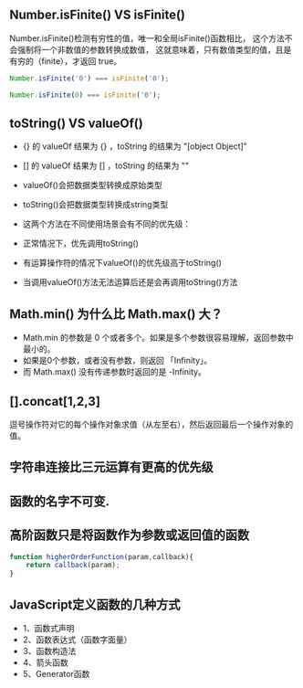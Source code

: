 ## Number.isFinite() VS isFinite()
Number.isFinite()检测有穷性的值，唯一和全局isFinite()函数相比，
这个方法不会强制将一个非数值的参数转换成数值，
这就意味着，只有数值类型的值，且是有穷的（finite），才返回 true。

```js
Number.isFinite('0') === isFinite('0');

Number.isFinite(0) === isFinite('0');
```

## toString() VS valueOf()
* {} 的 valueOf 结果为 {} ，toString 的结果为 "[object Object]"
* [] 的 valueOf 结果为 [] ，toString 的结果为 ""

* valueOf()会把数据类型转换成原始类型
* toString()会把数据类型转换成string类型
* 这两个方法在不同使用场景会有不同的优先级：
*   正常情况下，优先调用toString()
*   有运算操作符的情况下valueOf()的优先级高于toString()
*   当调用valueOf()方法无法运算后还是会再调用toString()方法

## Math.min() 为什么比 Math.max() 大？
+ Math.min 的参数是 0 个或者多个。如果是多个参数很容易理解，返回参数中最小的。
+ 如果是0个参数，或者没有参数，则返回 「Infinity」。
+ 而 Math.max() 没有传递参数时返回的是 -Infinity。

## [].concat[1,2,3]
逗号操作符对它的每个操作对象求值（从左至右），然后返回最后一个操作对象的值。

## 字符串连接比三元运算有更高的优先级 

## 函数的名字不可变.

## 高阶函数只是将函数作为参数或返回值的函数
```js
function higherOrderFunction(param,callback){
    return callback(param);
}
```

## JavaScript定义函数的几种方式
+ 1、函数式声明
+ 2、函数表达式（函数字面量）
+ 3、函数构造法
+ 4、箭头函数
+ 5、Generator函数
